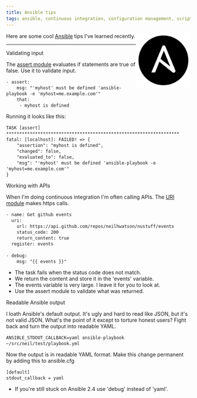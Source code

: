 ```yaml
---
title: Ansible tips
tags: ansible, continuous integration, configuration management, scripting
---
```


<a href="http://ansible.com"><img style='float:right' alt='go to ansible.com' width='150px' src='/static/images/ansible_logo_round.png' ></a>

Here are some cool [Ansible](https://ansible.com) tips I've learned recently.

---

Validating input

The [assert module](https://docs.ansible.com/ansible/latest/modules/assert_module.html) evaluates if statements are true of false. Use it to validate input.

    - assert:
        msg: "'myhost' must be defined 'ansible-playbook -e 'myhost=me.example.com'"
        that:
         - myhost is defined

Running it looks like this:

    TASK [assert] ******************************************************************
    fatal: [localhost]: FAILED! => {
        "assertion": "myhost is defined", 
        "changed": false, 
        "evaluated_to": false, 
        "msg": "'myhost' must be defined 'ansible-playbook -e 'myhost=me.example.com'"
    }

Working with APIs

When I'm doing continuous integration I'm often calling APIs. The [URI module](https://docs.ansible.com/ansible/latest/modules/uri_module.html) makes https calls.

    - name: Get github events
      uri:
        url: https://api.github.com/repos/neilhwatson/nustuff/events
        status_code: 200
        return_content: true
      register: events

    - debug:
        msg: "{{ events }}"

* The task fails when the status code does not match.
* We return the content and store it in the 'events' variable.
* The events variable is very large. I leave it for you to look at.
* Use the assert module to validate what was returned.

Readable Ansible output

I loath Ansible's default output. It's ugly and hard to read like JSON, but it's not valid JSON. What's the point of it except to torture honest users? Fight back and turn the output into readable YAML.

    ANSIBLE_STDOUT_CALLBACK=yaml ansible-playbook ~/src/neil/test/playbook.yml

Now the output is in readable YAML format. Make this change permanent by adding this to ansible.cfg

    [default]
    stdout_callback = yaml

* If you're still stuck on Ansible 2.4 use 'debug' instead of 'yaml'.
